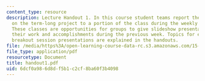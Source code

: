 ```yaml
---
content_type: resource
description: Lecture Handout 1. In this course student teams report their progress
  on the term-long project to a portion of the class during the weekly "breakout sessions".
  These classes are opportunities for groups to give slideshow presentations explaining
  their work and accomplishments during the previous week. Topics for each of the
  breakout session presentations are explained in the handouts.
file: /media/https%3A/open-learning-course-data-rc.s3.amazonaws.com/15-875-applications-of-system-dynamics-spring-2004/6dcf0a986d8df5b1c2cf8ba60f3b4098_handout1.pdf
file_type: application/pdf
resourcetype: Document
title: handout1.pdf
uid: 6dcf0a98-6d8d-f5b1-c2cf-8ba60f3b4098
---
```

